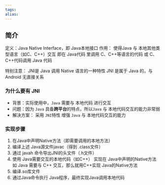 ```yaml
---
tags: 
alias:
---
```

## 简介
定义：Java Native Interface，即 Java本地接口
作用： 使得Java 与 本地其他类型语言（如C、C++）交互
即在 Java代码 里调用 C、C++等语言的代码 或 C、C++代码调用 Java 代码

特别注意：
JNI是 Java 调用 Native 语言的一种特性
JNI 是属于 Java 的，与 Android 无直接关系

### 为什么要有 JNI

-   背景：实际使用中，`Java` 需要与 本地代码 进行交互
-   问题：因为 `Java` 具备**跨平台**的特点，所以`Java` 与 本地代码交互的能力非常弱
-   解决方案： 采用 `JNI`特性 增强 `Java` 与 本地代码交互的能力

### 实现步骤
1. 在Java中声明Native方法（即需要调用的本地方法）
2. 编译上述 Java源文件javac（得到 .class文件）
3. 通过 javah 命令导出JNI的头文件（.h文件）
4. 使用 Java需要交互的本地代码（如C++） 实现在 Java中声明的Native方法
   如 Java 需要与 C++ 交互，那么就用C++实现 Java的Native方法
5. 编译.so库文件
6. 通过Java命令执行 Java程序，最终实现Java调用本地代码
